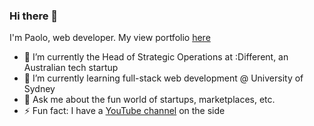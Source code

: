 ### Hi there 👋

I'm Paolo, web developer. My view portfolio [here](https://rpgarde.github.io/paolo-garde-portfolio/)

- 🔭 I’m currently the Head of Strategic Operations at :Different, an Australian tech startup
- 🌱 I’m currently learning full-stack web development @ University of Sydney
- 💬 Ask me about the fun world of startups, marketplaces, etc.
- ⚡ Fun fact: I have a [YouTube channel](http://www.youtube.com/pgblanks) on the side
